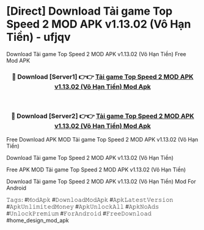 # [Direct] Download Tải game Top Speed 2 MOD APK v1.13.02 (Vô Hạn Tiền) - ufjqv
Download Tải game Top Speed 2 MOD APK v1.13.02 (Vô Hạn Tiền) Free Mod APK

<div align="center">
<h3>🔴 Download [Server1] 👉👉 <a href="https://apk-comot.site?title=Tải_game_Top_Speed_2_MOD_APK_v1.13.02_(Vô_Hạn_Tiền)">Tải game Top Speed 2 MOD APK v1.13.02 (Vô Hạn Tiền) Mod Apk</a></h3><br>

<h3>🔴 Download [Server2] 👉👉 <a href="https://apk-comot.site?title=Tải_game_Top_Speed_2_MOD_APK_v1.13.02_(Vô_Hạn_Tiền)">Tải game Top Speed 2 MOD APK v1.13.02 (Vô Hạn Tiền) Mod Apk</a></h3>
</div>


Free Download APK MOD Tải game Top Speed 2 MOD APK v1.13.02 (Vô Hạn Tiền)

Download Tải game Top Speed 2 MOD APK v1.13.02 (Vô Hạn Tiền) 

Free APK MOD Tải game Top Speed 2 MOD APK v1.13.02 (Vô Hạn Tiền) 

Download Tải game Top Speed 2 MOD APK v1.13.02 (Vô Hạn Tiền) Mod For Android

𝚃𝚊𝚐𝚜: #𝙼𝚘𝚍𝙰𝚙𝚔 #𝙳𝚘𝚠𝚗𝚕𝚘𝚊𝚍𝙼𝚘𝚍𝙰𝚙𝚔 #𝙰𝚙𝚔𝙻𝚊𝚝𝚎𝚜𝚝𝚅𝚎𝚛𝚜𝚒𝚘𝚗 #𝙰𝚙𝚔𝚄𝚗𝚕𝚒𝚖𝚒𝚝𝚎𝚍𝙼𝚘𝚗𝚎𝚢 #𝙰𝚙𝚔𝚄𝚗𝚕𝚘𝚌𝚔𝙰𝚕𝚕 #𝙰𝚙𝚔𝙽𝚘𝙰𝚍𝚜 #𝚄𝚗𝚕𝚘𝚌𝚔𝙿𝚛𝚎𝚖𝚒𝚞𝚖 #𝙵𝚘𝚛𝙰𝚗𝚍𝚛𝚘𝚒𝚍 #𝙵𝚛𝚎𝚎𝙳𝚘𝚠𝚗𝚕𝚘𝚊𝚍 #home_design_mod_apk